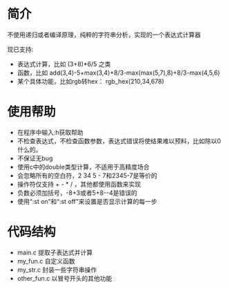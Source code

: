 简介
===

不使用递归或者编译原理，纯粹的字符串分析，实现的一个表达式计算器

现已支持:

+  表达式计算，比如 (3+8)*6/5 之类
+  函数，比如 add(3,4)-5+max(3,4)+8/3-max(max(5,7),8)+8/3-max(4,5,6)
+  某个具体功能，比如rgb转hex： rgb_hex(210,34,678)

使用帮助
===

+  在程序中输入:h获取帮助
+  不检查表达式，不检查函数参数，表达式错误将使结果难以预料，比如除以0什么的。
+  不保证无bug
+  使用c中的double类型计算，不适用于高精度场合
+  会忽略所有的空白符，2 34 5 - 7和2345-7是等价的
+  操作符仅支持 + - \* / ，其他都使用函数来实现
+  负数必须加括号，-8+3或者5+8--4是错误的
+  使用“:st on”和“:st off”来设置是否显示计算的每一步

代码结构
===
+  main.c 提取子表达式并计算
+  my_fun.c 自定义函数
+  my_str.c 封装一些字符串操作
+  other_fun.c 以冒号开头的其他功能



